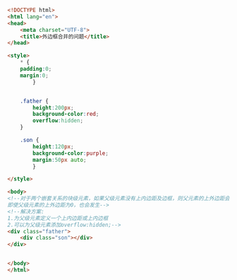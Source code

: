 
<BlogInfo id="301" title="57.外边框合并问题" author="白日梦想猿" pv=0 read_times=0 pre_cost_time=0分30秒 category="css学习" tag_list="['css学习']" create_time="2020.07.23 16:32:25" update_time="2020.07.23 16:42:40" />

```html
<!DOCTYPE html>
<html lang="en">
<head>
    <meta charset="UTF-8">
    <title>外边框合并的问题</title>
</head>

<style>
    * {
    padding:0;
    margin:0;
        }


    .father {
        height:200px;
        background-color:red;
        overflow:hidden;
    }

    .son {
        height:120px;
        background-color:purple;
        margin:50px auto;
        }

</style>

<body>
<!--对于两个嵌套关系的块级元素，如果父级元素没有上内边距及边框，则父元素的上外边距会与子元素的上外边距发生合并，合并后的外边距为两者中的较大者，
即使父级元素的上外边距为0，也会发生-->
<!--解决方案:
1.为父级元素定义一个上内边距或上内边框
2.可以为父级元素添加overflow:hidden;-->
<div class="father">
    <div class="son"></div>
</div>


</body>
</html>
```
